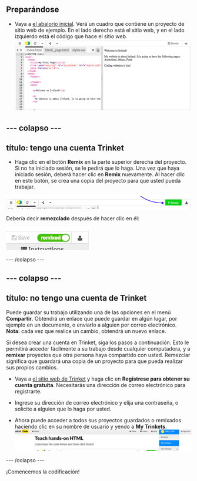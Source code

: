 ## Preparándose

- Vaya a [el abalorio inicial](http://dojo.soy/html-b-start). Verá un cuadro que contiene un proyecto de sitio web de ejemplo. En el lado derecho está el sitio web, y en el lado izquierdo está el código que hace el sitio web. ![Página web y código en Trinket](images/tktHTMLStartingPoint.png)

## \--- colapso \---

## título: tengo una cuenta Trinket

- Haga clic en el botón **Remix** en la parte superior derecha del proyecto. Si no ha iniciado sesión, se le pedirá que lo haga. Una vez que haya iniciado sesión, deberá hacer clic en **Remix** nuevamente. Al hacer clic en este botón, se crea una copia del proyecto para que usted pueda trabajar. 

![Botón Remix](images/tktRemixButtonArrow.png)

Debería decir **remezclado** después de hacer clic en él:

![El botón ahora dice "remixado"](images/tktRemixedSmall.png)

\--- /colapso \---

## \--- colapso \---

## título: no tengo una cuenta de Trinket

Puede guardar su trabajo utilizando una de las opciones en el menú **Compartir**. Obtendrá un enlace que puede guardar en algún lugar, por ejemplo en un documento, o enviarlo a alguien por correo electrónico. **Nota:** cada vez que realice un cambio, obtendrá un nuevo enlace.

Si desea crear una cuenta en Trinket, siga los pasos a continuación. Esto le permitirá acceder fácilmente a su trabajo desde cualquier computadora, y a **remixar** proyectos que otra persona haya compartido con usted. Remezclar significa que guardará una copia de un proyecto para que pueda realizar sus propios cambios.

- Vaya a [el sitio web de Trinket](http://dojo.soy/trinket) y haga clic en **Regístrese para obtener su cuenta gratuita**. Necesitarás una dirección de correo electrónico para registrarte.

- Ingrese su dirección de correo electrónico y elija una contraseña, o solicite a alguien que lo haga por usted.

- Ahora puede acceder a todos sus proyectos guardados o remixados haciendo clic en su nombre de usuario y yendo a **My Trinkets**. !["elemento de menú My Trinkets"](images/MyTrinketsMenuWide.png)

\--- /colapso \---

¡Comencemos la codificación!